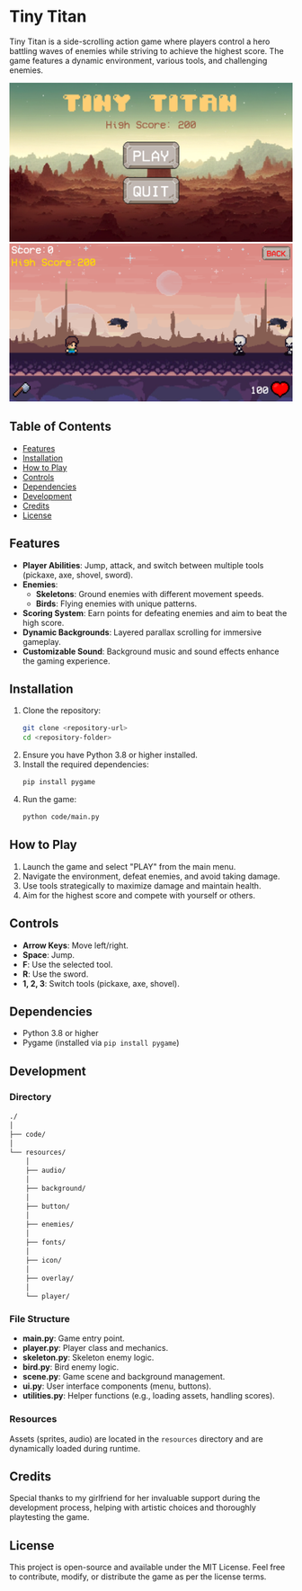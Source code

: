 # Tiny Titan

Tiny Titan is a side-scrolling action game where players control a hero battling waves of enemies while striving to achieve the highest score. The game features a dynamic environment, various tools, and challenging enemies.

![Title Screen](resources/screenshots/title_screen.png)
![Game Play](resources/screenshots/game_play.png)

## Table of Contents

- [Features](#features)
- [Installation](#installation)
- [How to Play](#how-to-play)
- [Controls](#controls)
- [Dependencies](#dependencies)
- [Development](#development)
- [Credits](#credits)
- [License](#license)

## Features

- **Player Abilities**: Jump, attack, and switch between multiple tools (pickaxe, axe, shovel, sword).
- **Enemies**:
  - **Skeletons**: Ground enemies with different movement speeds.
  - **Birds**: Flying enemies with unique patterns.
- **Scoring System**: Earn points for defeating enemies and aim to beat the high score.
- **Dynamic Backgrounds**: Layered parallax scrolling for immersive gameplay.
- **Customizable Sound**: Background music and sound effects enhance the gaming experience.

## Installation

1. Clone the repository:
   ```bash
   git clone <repository-url>
   cd <repository-folder>
   ```
2. Ensure you have Python 3.8 or higher installed.
3. Install the required dependencies:
   ```bash
   pip install pygame
   ```
4. Run the game:
   ```bash
   python code/main.py
   ```

## How to Play

1. Launch the game and select "PLAY" from the main menu.
2. Navigate the environment, defeat enemies, and avoid taking damage.
3. Use tools strategically to maximize damage and maintain health.
4. Aim for the highest score and compete with yourself or others.

## Controls

- **Arrow Keys**: Move left/right.
- **Space**: Jump.
- **F**: Use the selected tool.
- **R**: Use the sword.
- **1, 2, 3**: Switch tools (pickaxe, axe, shovel).

## Dependencies

- Python 3.8 or higher
- Pygame (installed via `pip install pygame`)

## Development

### Directory

```
./
│
├── code/
│
└── resources/
    │
    ├── audio/
    │
    ├── background/
    │
    ├── button/
    │
    ├── enemies/
    │
    ├── fonts/
    │
    ├── icon/
    │
    ├── overlay/
    │
    └── player/
```

### File Structure

- **main.py**: Game entry point.
- **player.py**: Player class and mechanics.
- **skeleton.py**: Skeleton enemy logic.
- **bird.py**: Bird enemy logic.
- **scene.py**: Game scene and background management.
- **ui.py**: User interface components (menu, buttons).
- **utilities.py**: Helper functions (e.g., loading assets, handling scores).

### Resources

Assets (sprites, audio) are located in the `resources` directory and are dynamically loaded during runtime.

## Credits

Special thanks to my girlfriend for her invaluable support during the development process, helping with artistic choices and thoroughly playtesting the game.

## License

This project is open-source and available under the MIT License. Feel free to contribute, modify, or distribute the game as per the license terms.
